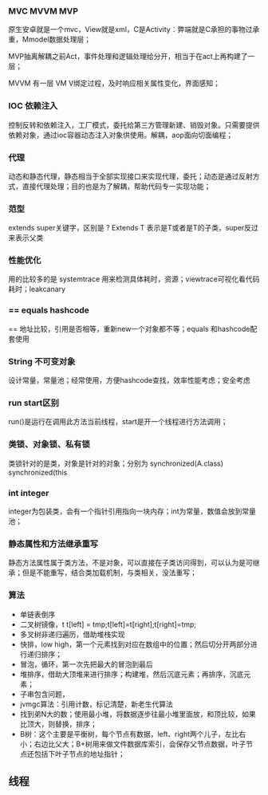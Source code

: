 ### MVC MVVM MVP

原生安卓就是一个mvc，View就是xml，C是Activity：弊端就是C承担的事物过承重，Mmodel数据处理层；

MVP抽离解耦之前Act，事件处理和逻辑处理给分开，相当于在act上再构建了一层；

MVVM 有一层 VM V绑定过程，及时响应相关属性变化，界面感知；

### IOC 依赖注入

控制反转和依赖注入，工厂模式，委托给第三方管理新建、销毁对象。只需要提供依赖对象，通过ioc容器动态注入对象供使用。解耦，aop面向切面编程；

### 代理

动态和静态代理，静态相当于全部实现接口来实现代理，委托；动态是通过反射方式，直接代理处理；目的也是为了解耦，帮助代码专一实现功能；

### 范型

extends super关键字，区别是 ? Extends T 表示是T或者是T的子类，super反过来表示父类

### 性能优化

用的比较多的是 systemtrace 用来检测具体耗时，资源；viewtrace可视化看代码耗时；leakcanary

### == equals hashcode

== 地址比较，引用是否相等，重新new一个对象都不等；equals 和hashcode配套使用

### String 不可变对象

设计常量，常量池；经常使用，方便hashcode查找，效率性能考虑；安全考虑

### run start区别

run()是运行在调用此方法当前线程，start是开一个线程进行方法调用；

### 类锁、对象锁、私有锁

类锁针对的是类，对象是针对的对象；分别为 synchronized(A.class)  synchronized(this

### int integer

integer为包装类，会有一个指针引用指向一块内存；int为常量，数值会放到常量池；

### 静态属性和方法继承重写

静态方法属性属于类方法，不是对象，可以直接在子类访问得到，可以认为是可继承；但是不能重写，结合类加载机制，与类相关，没法重写；

### 算法

* 单链表倒序
* 二叉树镜像，t t[left] = tmp;t[left]=t[right];t[right]=tmp;
* 多叉树非递归遍历，借助堆栈实现
* 快排，low high，第一个元素找到对应在数组中的位置；然后切分开两部分进行递归排序；
* 冒泡，循环，第一次先把最大的冒泡到最后
* 堆排序，借助大顶堆来进行排序；构建堆，然后沉底元素；再排序，沉底元素；
* 子串包含问题，
* jvmgc算法：引用计数，标记清楚，新老生代算法
* 找到弟N大的数；使用最小堆，将数据逐步往最小堆里面放，和顶比较，如果比顶大，则替换，排序；
* B树：这个主要是平衡树，每个节点有数据，left、right两个儿子，左比右小；右边比父大；B+树用来做文件数据库索引，会保存父节点数据，叶子节点还包括下叶子节点的地址指针；

## 线程

